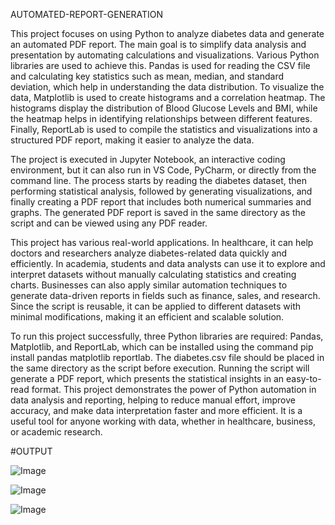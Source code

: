 AUTOMATED-REPORT-GENERATION

This project focuses on using Python to analyze diabetes data and generate an automated PDF report. The main goal is to simplify data analysis and presentation by automating calculations and visualizations. Various Python libraries are used to achieve this. Pandas is used for reading the CSV file and calculating key statistics such as mean, median, and standard deviation, which help in understanding the data distribution. To visualize the data, Matplotlib is used to create histograms and a correlation heatmap. The histograms display the distribution of Blood Glucose Levels and BMI, while the heatmap helps in identifying relationships between different features. Finally, ReportLab is used to compile the statistics and visualizations into a structured PDF report, making it easier to analyze the data.

The project is executed in Jupyter Notebook, an interactive coding environment, but it can also run in VS Code, PyCharm, or directly from the command line. The process starts by reading the diabetes dataset, then performing statistical analysis, followed by generating visualizations, and finally creating a PDF report that includes both numerical summaries and graphs. The generated PDF report is saved in the same directory as the script and can be viewed using any PDF reader.

This project has various real-world applications. In healthcare, it can help doctors and researchers analyze diabetes-related data quickly and efficiently. In academia, students and data analysts can use it to explore and interpret datasets without manually calculating statistics and creating charts. Businesses can also apply similar automation techniques to generate data-driven reports in fields such as finance, sales, and research. Since the script is reusable, it can be applied to different datasets with minimal modifications, making it an efficient and scalable solution.

To run this project successfully, three Python libraries are required: Pandas, Matplotlib, and ReportLab, which can be installed using the command pip install pandas matplotlib reportlab. The diabetes.csv file should be placed in the same directory as the script before execution. Running the script will generate a PDF report, which presents the statistical insights in an easy-to-read format. This project demonstrates the power of Python automation in data analysis and reporting, helping to reduce manual effort, improve accuracy, and make data interpretation faster and more efficient. It is a useful tool for anyone working with data, whether in healthcare, business, or academic research.


#OUTPUT

![Image](https://github.com/user-attachments/assets/1b57f696-9690-47a8-9934-7def499cac1b)

![Image](https://github.com/user-attachments/assets/7271cbb6-b5f3-4fd8-af70-7f7f9aca5c6c)

![Image](https://github.com/user-attachments/assets/68fafb84-9a63-40ac-8d7f-1567a3a880eb)
